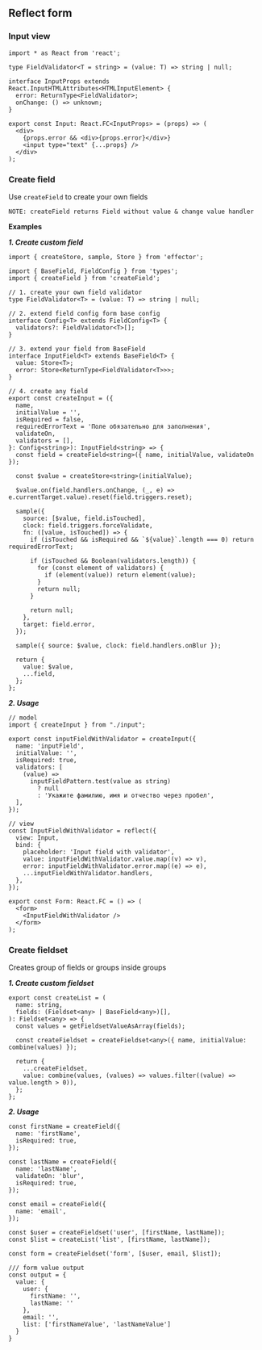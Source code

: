 ## Reflect form

### Input view

```tsx
import * as React from 'react';

type FieldValidator<T = string> = (value: T) => string | null;

interface InputProps extends React.InputHTMLAttributes<HTMLInputElement> {
  error: ReturnType<FieldValidator>;
  onChange: () => unknown;
}

export const Input: React.FC<InputProps> = (props) => (
  <div>
    {props.error && <div>{props.error}</div>}
    <input type="text" {...props} />
  </div>
);
```

### Create field

Use ```createField``` to create your own fields

```NOTE: createField returns Field without value & change value handler```

**Examples**

***1. Create custom field***
```tsx
import { createStore, sample, Store } from 'effector';

import { BaseField, FieldConfig } from 'types';
import { createField } from 'createField';

// 1. create your own field validator
type FieldValidator<T> = (value: T) => string | null;

// 2. extend field config form base config
interface Config<T> extends FieldConfig<T> {
  validators?: FieldValidator<T>[];
}

// 3. extend your field from BaseField
interface InputField<T> extends BaseField<T> {
  value: Store<T>;
  error: Store<ReturnType<FieldValidator<T>>>;
}

// 4. create any field
export const createInput = ({
  name,
  initialValue = '',
  isRequired = false,
  requiredErrorText = 'Поле обязательно для заполнения',
  validateOn,
  validators = [],
}: Config<string>): InputField<string> => {
  const field = createField<string>({ name, initialValue, validateOn });

  const $value = createStore<string>(initialValue);

  $value.on(field.handlers.onChange, (_, e) => e.currentTarget.value).reset(field.triggers.reset);

  sample({
    source: [$value, field.isTouched],
    clock: field.triggers.forceValidate,
    fn: ([value, isTouched]) => {
      if (isTouched && isRequired && `${value}`.length === 0) return requiredErrorText;

      if (isTouched && Boolean(validators.length)) {
        for (const element of validators) {
          if (element(value)) return element(value);
        }
        return null;
      }

      return null;
    },
    target: field.error,
  });

  sample({ source: $value, clock: field.handlers.onBlur });

  return {
    value: $value,
    ...field,
  };
};
```

***2. Usage***

```tsx
// model
import { createInput } from "./input";

export const inputFieldWithValidator = createInput({
  name: 'inputField',
  initialValue: '',
  isRequired: true,
  validators: [
    (value) =>
      inputFieldPattern.test(value as string)
        ? null
        : 'Укажите фамилию, имя и отчество через пробел',
  ],
});

// view
const InputFieldWithValidator = reflect({
  view: Input,
  bind: {
    placeholder: 'Input field with validator',
    value: inputFieldWithValidator.value.map((v) => v),
    error: inputFieldWithValidator.error.map((e) => e),
    ...inputFieldWithValidator.handlers,
  },
});

export const Form: React.FC = () => (
  <form>
    <InputFieldWithValidator />
  </form>
);
```


### Create fieldset

Creates group of fields or groups inside groups

***1. Create custom fieldset***

```tsx
export const createList = (
  name: string,
  fields: (Fieldset<any> | BaseField<any>)[],
): Fieldset<any> => {
  const values = getFieldsetValueAsArray(fields);

  const createFieldset = createFieldset<any>({ name, initialValue: combine(values) });

  return {
    ...createFieldset,
    value: combine(values, (values) => values.filter((value) => value.length > 0)),
  };
};
```


***2. Usage***

```tsx
const firstName = createField({
  name: 'firstName',
  isRequired: true,
});

const lastName = createField({
  name: 'lastName',
  validateOn: 'blur',
  isRequired: true,
});

const email = createField({
  name: 'email',
});

const $user = createFieldset('user', [firstName, lastName]);
const $list = createList('list', [firstName, lastName]);

const form = createFieldset('form', [$user, email, $list]);

/// form value output
const output = {
  value: {
    user: {
      firstName: '', 
      lastName: '' 
    },
    email: '',
    list: ['firstNameValue', 'lastNameValue']
  }
}
```
